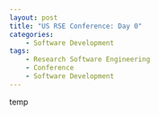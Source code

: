 ```yaml
---
layout: post
title: "US RSE Conference: Day 0"
categories:
    - Software Development
tags:
    - Research Software Engineering
    - Conference
    - Software Development
---
```


temp

